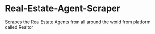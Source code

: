 # Real-Estate-Agent-Scraper
Scrapes the Real Estate Agents from all around the world from platform called Realtor
